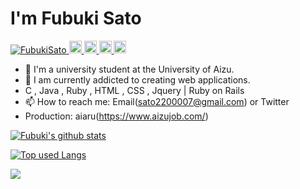 <h1>I'm Fubuki Sato</h1>

<p align="left"> 
  <a href="https://github.com/FubukiSato/FubukiSato/">
    <img src="https://komarev.com/ghpvc/?username=FubukiSato" alt="FubukiSato" />
  </a>
  <a href="http://twitter.com/satofubuki">
    <img height="20" src="https://img.shields.io/twitter/follow/satofubuki?label=Twitter&logo=twitter&style=flat" />
  </a>
  <a href="https://github.com/FubukiSato">
    <img height="20" src="https://img.shields.io/github/followers/FubukiSato?label=follow&logo=github&style=flat" />
  </a>
  <a href="http://qiita.com/sugar1009">
    <img height="20" src="https://qiita-badge.apiapi.app/s/sugar1009/posts.svg" />
  </a>
  <//qiita.com/sugar1009">
    <img height="20" src="https://qiita-badge.apiapi.app/s/sugar1009/contributions.svg" />
  </a>
</p>
  
- 🏫 I'm a university student at the University of Aizu.
- 🌱 I am currently addicted to creating web applications.
-    C , Java , Ruby , HTML , CSS , Jquery  | Ruby on Rails
- 📫 How to reach me: Email(sato2200007@gmail.com) or Twitter
-    Production: aiaru(https://www.aizujob.com/)
 
<!-- リポジトリステータス -->
[![Fubuki's github stats](https://github-readme-stats.vercel.app/api?username=FubukiSato&hide=contribs&count_private=true&show_icons=true&theme=tokyonight)](https://github.com/FubukiSato/)
  
<!-- ソースコード統計 -->
[![Top used Langs](https://github-readme-stats.vercel.app/api/top-langs/?username=FubukiSato&layout=compact&theme=tokyonight)](https://github.com/FubukiSato/)

![](https://github-profile-summary-cards.vercel.app/api/cards/profile-details?username=FubukiSato&theme=monokai)

